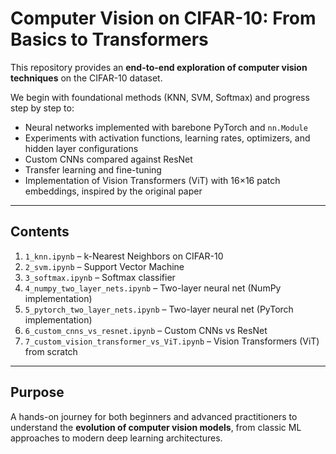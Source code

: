 # Computer Vision on CIFAR-10: From Basics to Transformers

This repository provides an **end-to-end exploration of computer vision techniques** on the CIFAR-10 dataset.  

We begin with foundational methods (KNN, SVM, Softmax) and progress step by step to:  
- Neural networks implemented with barebone PyTorch and `nn.Module`  
- Experiments with activation functions, learning rates, optimizers, and hidden layer configurations  
- Custom CNNs compared against ResNet  
- Transfer learning and fine-tuning  
- Implementation of Vision Transformers (ViT) with 16×16 patch embeddings, inspired by the original paper  

---

## Contents
1. `1_knn.ipynb` – k-Nearest Neighbors on CIFAR-10  
2. `2_svm.ipynb` – Support Vector Machine  
3. `3_softmax.ipynb` – Softmax classifier  
4. `4_numpy_two_layer_nets.ipynb` – Two-layer neural net (NumPy implementation)  
5. `5_pytorch_two_layer_nets.ipynb` – Two-layer neural net (PyTorch implementation)  
6. `6_custom_cnns_vs_resnet.ipynb` – Custom CNNs vs ResNet  
7. `7_custom_vision_transformer_vs_ViT.ipynb` – Vision Transformers (ViT) from scratch  

---

## Purpose
A hands-on journey for both beginners and advanced practitioners to understand the **evolution of computer vision models**, from classic ML approaches to modern deep learning architectures.  
